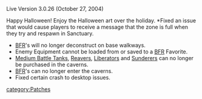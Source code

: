 Live Version 3.0.26 (October 27, 2004)

Happy Halloween! Enjoy the Halloween art over the holiday. \*Fixed an
issue that would cause players to receive a message that the zone is
full when they try and respawn in Sanctuary.

- [BFR](../BFR.md)'s will no longer deconstruct on base walkways.
- Enemy Equipment cannot be loaded from or saved to a
  [BFR](../BFR.md) Favorite.
- [Medium Battle Tanks](../Medium_Battle_Tank.md),
  [Reavers](../Reaver.md), [Liberators](../Liberator.md) and
  [Sunderers](../Sunderer.md) can no longer be purchased in the
  caverns.
- [BFR](../BFR.md)'s can no longer enter the caverns.
- Fixed certain crash to desktop issues.

[category:Patches](category:Patches.md)
